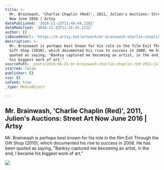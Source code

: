 ```yaml
---
title: >-
  Mr. Brainwash, 'Charlie Chaplin (Red)', 2011, Julien's Auctions: Street Art
  Now June 2016 | Artsy
datePublished: '2016-11-23T11:40:44.228Z'
dateModified: '2016-11-23T11:26:45.121Z'
author: []
isBasedOnUrl: 'https://m.artsy.net/artwork/mr-brainwash-charlie-chaplin-red'
description: >-
  Mr. Brainwash is perhaps best known for his role in the film Exit Through the
  Gift Shop (2010), which documented his rise to success in 2008. He has been
  quoted as saying, "Banksy captured me becoming an artist, in the end, I became
  his biggest work of art."
sourcePath: _posts/2016-06-21-mr-brainwash-charlie-chaplin-red-2011-juliens-aucti.md
starred: false
publisher: {}
via: {}
inFeed: true
_type: MediaObject

---
```

<article style=""><h1>Mr. Brainwash, 'Charlie Chaplin (Red)', 2011, Julien's Auctions: Street Art Now June 2016 | Artsy</h1><p>Mr. Brainwash is perhaps best known for his role in the film Exit Through the Gift Shop (2010), which documented his rise to success in 2008. He has been quoted as saying, "Banksy captured me becoming an artist, in the end, I became his biggest work of art."</p><img src="https://d32dm0rphc51dk.cloudfront.net/BkSwILC6QLYsEoMCB4MdPw/normalized.jpg" /></article>